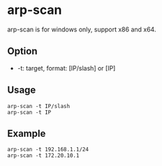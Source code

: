 arp-scan
====
arp-scan is for windows only, support x86 and x64.

Option
-----
* -t: target, format: [IP/slash] or [IP]

Usage
-----
```
arp-scan -t IP/slash
arp-scan -t IP
```

Example
-----
```
arp-scan -t 192.168.1.1/24
arp-scan -t 172.20.10.1
```
